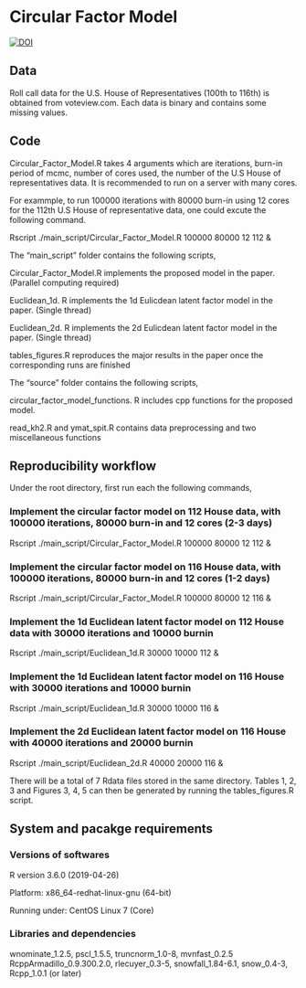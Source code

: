 # Circular Factor Model
[![DOI](https://zenodo.org/badge/271097395.svg)](https://zenodo.org/badge/latestdoi/271097395)
## Data

Roll call data for the U.S. House of Representatives (100th  to 116th) is obtained from voteview.com.  Each data is binary and contains some missing values. 

## Code
Circular_Factor_Model.R takes 4 arguments which are iterations, burn-in period of mcmc, number of cores used, the number of the U.S
House of representatives data. It is recommended to run on a server with many cores.

For exammple, to run 100000 iterations with 80000 burn-in using 12 cores for the 112th U.S House of representative data,
one could excute the following command.

Rscript ./main_script/Circular_Factor_Model.R 100000 80000 12 112 &

The “main_script” folder contains the following scripts,

Circular_Factor_Model.R implements the proposed model in the paper. (Parallel computing required)

Euclidean_1d. R implements the 1d Eulicdean latent factor model in the paper. (Single thread)

Euclidean_2d. R implements the 2d Eulicdean latent factor model in the paper. (Single thread)

tables_figures.R reproduces the major results in the paper once the corresponding runs are finished

The “source” folder contains the following scripts,

circular_factor_model_functions. R includes cpp functions for the proposed model.

read_kh2.R and ymat_spit.R contains data preprocessing and two miscellaneous functions

## Reproducibility workflow
Under the root directory, first run each the following commands,

### Implement the circular factor model on 112 House data, with 100000 iterations, 80000 burn-in and 12 cores (2-3 days)

Rscript ./main_script/Circular_Factor_Model.R 100000 80000 12 112 &

### Implement the circular factor model on 116 House data, with 100000 iterations, 80000 burn-in and 12 cores (1-2 days)

Rscript ./main_script/Circular_Factor_Model.R 100000 80000 12 116 &

### Implement the 1d Euclidean latent factor model on 112 House data with 30000 iterations and 10000 burnin

Rscript ./main_script/Euclidean_1d.R 30000 10000 112 &

### Implement the 1d Euclidean latent factor model on 116 House with 30000 iterations and 10000 burnin

Rscript ./main_script/Euclidean_1d.R 30000 10000 116 &

### Implement the 2d Euclidean latent factor model on 116 House with 40000 iterations and 20000 burnin

Rscript ./main_script/Euclidean_2d.R 40000 20000 116 &

There will be a total of 7 Rdata files stored in the same directory. Tables 1, 2, 3 and Figures 3, 4, 5 can then be generated by running the tables_figures.R script.

## System and pacakge requirements
### Versions of softwares
R version 3.6.0 (2019-04-26)

Platform: x86_64-redhat-linux-gnu (64-bit)

Running under: CentOS Linux 7 (Core)

### Libraries and dependencies
wnominate_1.2.5, pscl_1.5.5, truncnorm_1.0-8, mvnfast_0.2.5
RcppArmadillo_0.9.300.2.0, rlecuyer_0.3-5, snowfall_1.84-6.1, 
snow_0.4-3,   Rcpp_1.0.1 (or later)  






